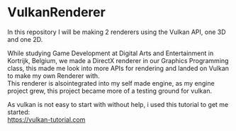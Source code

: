 # VulkanRenderer

In this repository I will be making 2 renderers using the Vulkan API, one 3D and one 2D.  
  
While studying Game Development at Digital Arts and Entertainment in Kortrijk, Belgium, we made a DirectX renderer in our Graphics Programming class, this made me look into more APIs for rendering and landed on Vulkan to make my own Renderer with.  
This renderer is alsointegrated into my self made engine, as my engine project grew, this project became more of a testing ground for vulkan.  


As vulkan is not easy to start with without help, i used this tutorial to get me started:  
https://vulkan-tutorial.com

